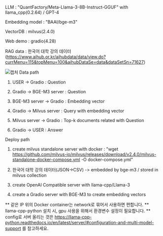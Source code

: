 LLM : "QuantFactory/Meta-Llama-3-8B-Instruct-GGUF" with llama_cpp(0.2.64) / GPT-4

Embedding model : "BAAI/bge-m3"

VectorDB : milvus(2.4.0)

Web demo : gradio(4.28)

RAG data : 한국어 대학 강의 데이터(https://www.aihub.or.kr/aihubdata/data/view.do?currMenu=115&topMenu=100&aihubDataSe=data&dataSetSn=71627)

![캡처](https://github.com/Yusin-Lee/LLMwithRAG_BASE/assets/98385516/9d8aa95d-5453-41d4-b8e9-e6a229c3b47f)
Data path
1. USER -> Gradio : Question

2. Gradio -> BGE-M3 server : Question

3. BGE-M3 server -> Gradio : Embedding vector

4. Gradio -> Milvus server : Query with embedding vector

5. Milvus server -> Gradio : Top-k documents related with Question

6. Gradio -> USER : Answer


Deploy path
1. create milvus standalone server with docker : "wget https://github.com/milvus-io/milvus/releases/download/v2.4.0/milvus-standalone-docker-compose.yml -O docker-compose.yml"

2. 한국어 대학 강의 데이터(JSON->CSV) -> embedded by bge-m3 / stored in milvus collection

3. create OpenAI Compatible server with llama-cpp/Llama-3

4. create a Gradio server with BGE-M3 to create embedding vectors


** 같은 IP 위의 Docker container는 network로 묶어서 사용하면 편합니다.
** llama-cpp-python 설치 시, gpu 사용을 위해서 환경변수 설정이 필요합니다.
** config로 서버 올리는 것은 https://llama-cpp-python.readthedocs.io/en/latest/server/#configuration-and-multi-model-support 를 참고하세요.

